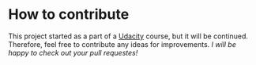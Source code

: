 # How to contribute

This project started as a part of a [Udacity](https://udacity.com/) course, but it will be continued.
Therefore, feel free to contribute any ideas for improvements. _I will be happy to check out your pull requestes!_

